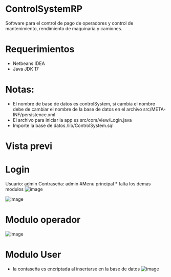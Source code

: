 # ControlSystemRP
Software para el control de pago de operadores y control de mantenimiento, rendimiento de maquinaria y camiones.

# Requerimientos
  * Netbeans IDEA 
  * Java JDK 17
# Notas:
* El nombre de base de datos es controlSystem, si cambia el nombre debe de cambiar el nombre de la base de datos en el archivo src/META-INF/persistence.xml
* El archivo para iniciar la app es src/com/view/Login.java
* Importe la base de datos /lib/ControlSystem.sql

# Vista previ
# Login
Usuario: admin
Contraseña: admin
#Menu principal * falta los demas modulos
![image](https://github.com/keatnis/ControlSystemRP/assets/95552515/96ffa13a-d937-4d8c-a8c3-6b0ead1c9835)

![image](https://github.com/keatnis/ControlSystemRP/assets/95552515/c2572cda-01dc-4394-9a48-f8e0a7f1c598)
# Modulo operador
![image](https://github.com/keatnis/ControlSystemRP/assets/95552515/a2f3692a-3355-427e-a0c5-be2f61e6f5aa)


# Modulo User
* la contaseña es encriptada al insertarse en la base de datos
![image](https://github.com/keatnis/ControlSystemRP/assets/95552515/cee86d67-ce6f-4b03-a526-d8401f8dc442)


